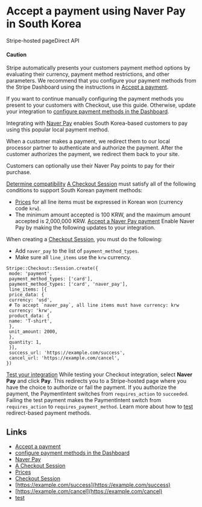 # Accept a payment using Naver Pay in South Korea

Stripe-hosted pageDirect API
#### Caution

Stripe automatically presents your customers payment method options by
evaluating their currency, payment method restrictions, and other parameters. We
recommend that you configure your payment methods from the Stripe Dashboard
using the instructions in [Accept a
payment](https://docs.stripe.com/payments/accept-a-payment?platform=web&ui=stripe-hosted).

If you want to continue manually configuring the payment methods you present to
your customers with Checkout, use this guide. Otherwise, update your integration
to [configure payment methods in the
Dashboard](https://docs.stripe.com/payments/dashboard-payment-methods).

Integrating with [Naver Pay](https://pay.naver.com/) enables South Korea-based
customers to pay using this popular local payment method.

When a customer makes a payment, we redirect them to our local processor partner
to authenticate and authorize the payment. After the customer authorizes the
payment, we redirect them back to your site.

Customers can optionally use their Naver Pay points to pay for their purchase.

[Determine
compatibility](https://docs.stripe.com/payments/naver-pay/accept-a-payment#compatibility)
[A Checkout
Session](https://docs.stripe.com/payments/checkout/how-checkout-works) must
satisfy all of the following conditions to support South Korean payment methods:

- [Prices](https://docs.stripe.com/api/prices) for all line items must be
expressed in Korean won (currency code `krw`).
- The minimum amount accepted is 100 KRW, and the maximum amount accepted is
2,000,000 KRW.
[Accept a Naver Pay
payment](https://docs.stripe.com/payments/naver-pay/accept-a-payment#accept-a-naver-pay-payment)
Enable Naver Pay by making the following updates to your integration.

When creating a [Checkout
Session](https://docs.stripe.com/api/checkout/sessions), you must do the
following:

- Add `naver_pay` to the list of `payment_method_types`.
- Make sure all `line_items` use the `krw` currency.

```
Stripe::Checkout::Session.create({
 mode: 'payment',
 payment_method_types: ['card'],
 payment_method_types: ['card', 'naver_pay'],
 line_items: [{
 price_data: {
 currency: 'usd',
 # To accept `naver_pay`, all line items must have currency: krw
 currency: 'krw',
 product_data: {
 name: 'T-shirt',
 },
 unit_amount: 2000,
 },
 quantity: 1,
 }],
 success_url: 'https://example.com/success',
 cancel_url: 'https://example.com/cancel',
})
```

[Test your
integration](https://docs.stripe.com/payments/naver-pay/accept-a-payment#test-integration)
While testing your Checkout integration, select **Naver Pay** and click **Pay**.
This redirects you to a Stripe-hosted page where you have the choice to
authorize or fail the payment. If you authorize the payment, the PaymentIntent
switches from `requires_action` to `succeeded`. Failing the test payment makes
the PaymentIntent switch from `requires_action` to `requires_payment_method`.
Learn more about how to [test](https://docs.stripe.com/testing#redirects)
redirect-based payment methods.

## Links

- [Accept a
payment](https://docs.stripe.com/payments/accept-a-payment?platform=web&ui=stripe-hosted)
- [configure payment methods in the
Dashboard](https://docs.stripe.com/payments/dashboard-payment-methods)
- [Naver Pay](https://pay.naver.com/)
- [A Checkout
Session](https://docs.stripe.com/payments/checkout/how-checkout-works)
- [Prices](https://docs.stripe.com/api/prices)
- [Checkout Session](https://docs.stripe.com/api/checkout/sessions)
- [https://example.com/success](https://example.com/success)
- [https://example.com/cancel](https://example.com/cancel)
- [test](https://docs.stripe.com/testing#redirects)